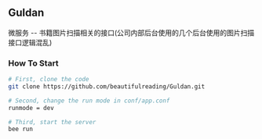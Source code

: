 ## Guldan
微服务 -- 书籍图片扫描相关的接口(公司内部后台使用的几个后台使用的图片扫描接口逻辑混乱)

### How To Start
```bash
# First, clone the code
git clone https://github.com/beautifulreading/Guldan.git

# Second, change the run mode in conf/app.conf
runmode = dev

# Third, start the server
bee run
```
